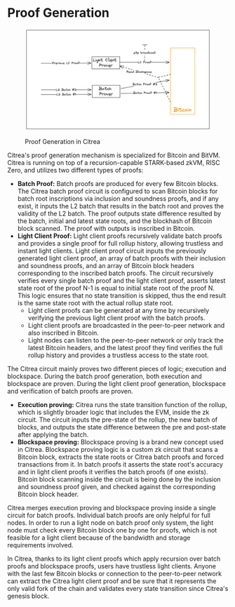 # Proof Generation

<figure><img src="../../.gitbook/assets/prover.png" alt=""><figcaption><p>Proof Generation in Citrea</p></figcaption></figure>

Citrea's proof generation mechanism is specialized for Bitcoin and BitVM. Citrea is running on top of a recursion-capable STARK-based zkVM, RISC Zero, and utilizes two different types of proofs:&#x20;

* **Batch Proof:** Batch proofs are produced for every few Bitcoin blocks. The Citrea batch proof circuit is configured to scan Bitcoin blocks for batch root inscriptions via inclusion and soundness proofs, and if any exist, it inputs the L2 batch that results in the batch root and proves the validity of the L2 batch. The proof outputs state difference resulted by the batch, initial and latest state roots, and the blockhash of Bitcoin block scanned. The proof with outputs is inscribed in Bitcoin.&#x20;
* **Light Client Proof:** Light client proofs recursively validate batch proofs and provides a single proof for full rollup history, allowing trustless and instant light clients. Light client proof circuit inputs the previously generated light client proof, an array of batch proofs with their inclusion and soundness proofs, and an array of Bitcoin block headers corresponding to the inscribed batch proofs. The circuit recursively verifies every single batch proof and the light client proof, asserts latest state root of the proof N-1 is equal to initial state root of the proof N. This logic ensures that no state transition is skipped, thus the end result is the same state root with the actual rollup state root.
  * Light client proofs can be generated at any time by recursively verifying the previous light client proof with the batch proofs.
  * Light client proofs are broadcasted in the peer-to-peer network and also inscribed in Bitcoin.
  * Light nodes can listen to the peer-to-peer network or only track the latest Bitcoin headers, and the latest proof they find verifies the full rollup history and provides a trustless access to the state root.

The Citrea circuit mainly proves two different pieces of logic; execution and blockspace. During the batch proof generation, both execution and blockspace are proven. During the light client proof generation, blockspace and verification of batch proofs are proven.

* **Execution proving:** Citrea runs the state transition function of the rollup, which is slightly broader logic that includes the EVM, inside the zk circuit. The circuit inputs the pre-state of the rollup, the new batch of blocks, and outputs the state difference between the pre and post-state after applying the batch.
* **Blockspace proving:** Blockspace proving is a brand new concept used in Citrea. Blockspace proving logic is a custom zk circuit that scans a Bitcoin block, extracts the state roots or Citrea batch proofs and forced transactions from it. In batch proofs it asserts the state root's accuracy and in light client proofs it verifies the batch proofs (if one exists). Bitcoin block scanning inside the circuit is being done by the inclusion and soundness proof given, and checked against the corresponding Bitcoin block header.

Citrea merges execution proving and blockspace proving inside a single circuit for batch proofs. Individual batch proofs are only helpful for full nodes. In order to run a light node on batch proof only system, the light node must check every Bitcoin block one by one for proofs, which is not feasible for a light client because of the bandwidth and storage requirements involved.

In Citrea, thanks to its light client proofs which apply recursion over batch proofs and blockspace proofs, users have trustless light clients. Anyone with the last few Bitcoin blocks or connection to the peer-to-peer network can extract the Citrea light client proof and be sure that it represents the only valid fork of the chain and validates every state transition since Citrea's genesis block.
